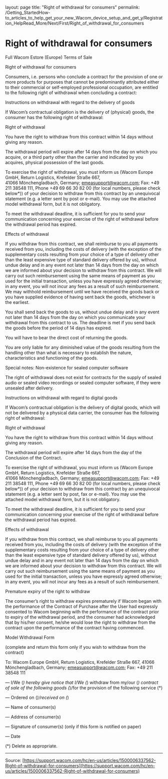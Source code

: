 layout: page
title: "Right of withdrawal for consumers"
permalink: /Getting_StartedHow-to_articles_to_help_get_your_new_Wacom_device_setup_and_get_y/Registration_HelpRead_More/Next/First/Right_of_withdrawal_for_consumers

# Right of withdrawal for consumers

Full Wacom Estore (Europe) Terms of Sale


Right of withdrawal for consumers


Consumers, i.e. persons who conclude a contract for the provision of one or more products for purposes that cannot be predominantly attributed either to their commercial or self-employed professional occupation, are entitled to the following right of withdrawal when concluding a contract:


Instructions on withdrawal with regard to the delivery of goods


If Wacom’s contractual obligation is the delivery of (physical) goods, the consumer has the following right of withdrawal:


Right of withdrawal


You have the right to withdraw from this contract within 14 days without giving any reason.


The withdrawal period will expire after 14 days from the day on which you acquire, or a third party other than the carrier and indicated by you acquires, physical possession of the last goods.


To exercise the right of withdrawal, you must inform us (Wacom Europe GmbH, Return Logistics, Krefelder Straße 667, 41066 Mönchengladbach, Germany; emeasupport@wacom.com; Fax: +49 211 38548 111, Phone +49 69 66 30 82 00 (for local numbers, please check below*)) of your decision to withdraw from this contract by an unequivocal statement (e.g. a letter sent by post or e-mail). You may use the attached model withdrawal form, but it is not obligatory.


To meet the withdrawal deadline, it is sufficient for you to send your communication concerning your exercise of the right of withdrawal before the withdrawal period has expired.


Effects of withdrawal


If you withdraw from this contract, we shall reimburse to you all payments received from you, including the costs of delivery (with the exception of the supplementary costs resulting from your choice of a type of delivery other than the least expensive type of standard delivery offered by us), without undue delay and in any event not later than 14 days from the day on which we are informed about your decision to withdraw from this contract. We will carry out such reimbursement using the same means of payment as you used for the initial transaction, unless you have expressly agreed otherwise; in any event, you will not incur any fees as a result of such reimbursement. We may withhold reimbursement until we have received the goods back or you have supplied evidence of having sent back the goods, whichever is the earliest.


You shall send back the goods to us, without undue delay and in any event not later than 14 days from the day on which you communicate your withdrawal from this contract to us. The deadline is met if you send back the goods before the period of 14 days has expired.


You will have to bear the direct cost of returning the goods.


You are only liable for any diminished value of the goods resulting from the handling other than what is necessary to establish the nature, characteristics and functioning of the goods.
 


Special notes: Non-existence for sealed computer software


The right of withdrawal does not exist for contracts for the supply of sealed audio or sealed video recordings or sealed computer software, if they were unsealed after delivery.


Instructions on withdrawal with regard to digital goods


If Wacom’s contractual obligation is the delivery of digital goods, which will not be delivered by a physical data carrier, the consumer has the following right of withdrawal:


Right of withdrawal


You have the right to withdraw from this contract within 14 days without giving any reason.


The withdrawal period will expire after 14 days from the day of the Conclusion of the Contract.


To exercise the right of withdrawal, you must inform us (Wacom Europe GmbH, Return Logistics, Krefelder Straße 667, 41066 Mönchengladbach, Germany; emeasupport@wacom.com; Fax: +49 211 38548 111, Phone +49 69 66 30 82 00 (for local numbers, please check below*)) of your decision to withdraw from this contract by an unequivocal statement (e.g. a letter sent by post, fax or e-mail). You may use the attached model withdrawal form, but it is not obligatory.


To meet the withdrawal deadline, it is sufficient for you to send your communication concerning your exercise of the right of withdrawal before the withdrawal period has expired.


Effects of withdrawal


If you withdraw from this contract, we shall reimburse to you all payments received from you, including the costs of delivery (with the exception of the supplementary costs resulting from your choice of a type of delivery other than the least expensive type of standard delivery offered by us), without undue delay and in any event not later than 14 days from the day on which we are informed about your decision to withdraw from this contract. We will carry out such reimbursement using the same means of payment as you used for the initial transaction, unless you have expressly agreed otherwise; in any event, you will not incur any fees as a result of such reimbursement.
 


Premature expiry of the right to withdraw


The consumer’s right to withdraw expires prematurely if Wacom began with the performance of the Contract of Purchase after the User had expressly consented to Wacom beginning with the performance of the contract prior to expiry of the withdrawal period, and the consumer had acknowledged that by his/her consent, he/she would lose the right to withdraw from the contract upon the performance of the contract having commenced.


Model Withdrawal Form


(complete and return this form only if you wish to withdraw from the contract)


To: Wacom Europe GmbH, Return Logistics, Krefelder Straße 667, 41066 Mönchengladbach, Germany; emeasupport@wacom.com; Fax: +49 211 38548 111


— I/We (*) hereby give notice that I/We (*) withdraw from my/our (*) contract of sale of the following goods (*)/for the provision of the following service (*)


— Ordered on (*)/received on (*)


— Name of consumer(s)


— Address of consumer(s)


— Signature of consumer(s) (only if this form is notified on paper)


— Date


(*) Delete as appropriate.

---
Source: [https://support.wacom.com/hc/en-us/articles/1500006337562-Right-of-withdrawal-for-consumers](https://support.wacom.com/hc/en-us/articles/1500006337562-Right-of-withdrawal-for-consumers)
